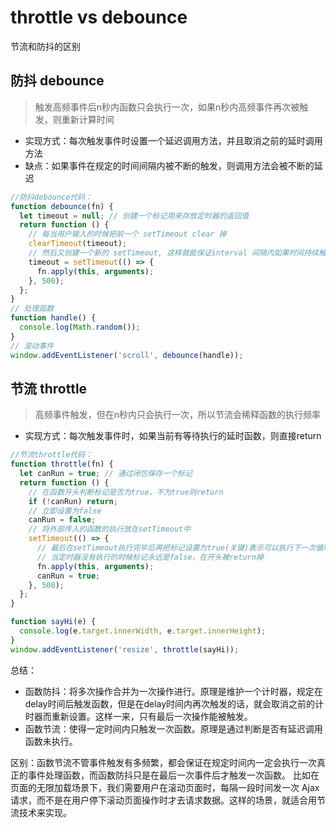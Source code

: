 # throttle vs debounce

节流和防抖的区别

## 防抖 debounce

> 触发高频事件后n秒内函数只会执行一次，如果n秒内高频事件再次被触发，则重新计算时间

- 实现方式：每次触发事件时设置一个延迟调用方法，并且取消之前的延时调用方法
- 缺点：如果事件在规定的时间间隔内被不断的触发，则调用方法会被不断的延迟

```js
//防抖debounce代码：
function debounce(fn) {
  let timeout = null; // 创建一个标记用来存放定时器的返回值
  return function () {
    // 每当用户输入的时候把前一个 setTimeout clear 掉
    clearTimeout(timeout);
    // 然后又创建一个新的 setTimeout, 这样就能保证interval 间隔内如果时间持续触发，就不会执行 fn 函数
    timeout = setTimeout(() => {
      fn.apply(this, arguments);
    }, 500);
  };
}
// 处理函数
function handle() {
  console.log(Math.random());
}
// 滚动事件
window.addEventListener('scroll', debounce(handle));
```

## 节流 throttle

> 高频事件触发，但在n秒内只会执行一次，所以节流会稀释函数的执行频率

- 实现方式：每次触发事件时，如果当前有等待执行的延时函数，则直接return

```js
//节流throttle代码：
function throttle(fn) {
  let canRun = true; // 通过闭包保存一个标记
  return function () {
    // 在函数开头判断标记是否为true，不为true则return
    if (!canRun) return;
    // 立即设置为false
    canRun = false;
    // 将外部传入的函数的执行放在setTimeout中
    setTimeout(() => {
      // 最后在setTimeout执行完毕后再把标记设置为true(关键)表示可以执行下一次循环了。
      // 当定时器没有执行的时候标记永远是false，在开头被return掉
      fn.apply(this, arguments);
      canRun = true;
    }, 500);
  };
}

function sayHi(e) {
  console.log(e.target.innerWidth, e.target.innerHeight);
}
window.addEventListener('resize', throttle(sayHi));
```

总结：

- 函数防抖：将多次操作合并为一次操作进行。原理是维护一个计时器，规定在delay时间后触发函数，但是在delay时间内再次触发的话，就会取消之前的计时器而重新设置。这样一来，只有最后一次操作能被触发。
- 函数节流：使得一定时间内只触发一次函数。原理是通过判断是否有延迟调用函数未执行。

区别：函数节流不管事件触发有多频繁，都会保证在规定时间内一定会执行一次真正的事件处理函数，而函数防抖只是在最后一次事件后才触发一次函数。 比如在页面的无限加载场景下，我们需要用户在滚动页面时，每隔一段时间发一次 Ajax 请求，而不是在用户停下滚动页面操作时才去请求数据。这样的场景，就适合用节流技术来实现。
